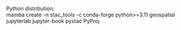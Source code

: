 Python distribution: <br>
  mamba create -n stac_tools -c conda-forge python>=3.11 geospatial jupyterlab jupyter-book pystac PyProj
